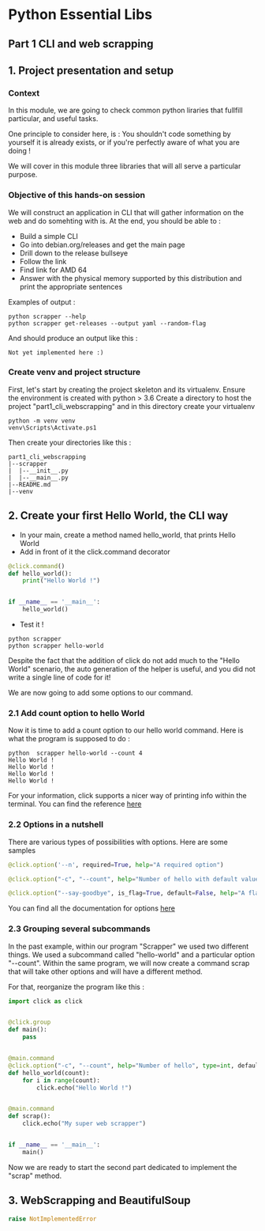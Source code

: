 # Python Essential Libs
## Part 1 CLI and web scrapping

## 1. Project presentation and setup
### Context
In this module, we are going to check common python liraries that fullfill particular, and useful tasks. 

One principle to consider here, is : You shouldn't code something by yourself it is already exists, or if you're
perfectly aware of what you are doing !

We will cover in this module three libraries that will all serve a particular purpose. 

### Objective of this hands-on session
We will construct an application in CLI that will gather information on the web and do somehting with is.
At the end, you should be able to :
- Build a simple CLI
- Go into debian.org/releases and get the main page
- Drill down to the release bullseye
- Follow the link
- Find link for AMD 64
- Answer with the physical memory supported by this distribution and print the appropriate sentences

Examples of output :

```
python scrapper --help
python scrapper get-releases --output yaml --random-flag
```
And should produce an output like this : 
```
Not yet implemented here :)
```

### Create venv and project structure
First, let's start by creating the project skeleton and its virtualenv.
Ensure the environment is created with python > 3.6
Create a directory to host the project "part1_cli_webscrapping" and in this directory create your virtualenv

```
python -m venv venv
venv\Scripts\Activate.ps1
```
Then create your directories like this :
```
part1_cli_webscrapping
|--scrapper
|  |--__init__.py
|  |--__main__.py
|--README.md
|--venv
```

## 2. Create your first Hello World, the CLI way
- In your main, create a method named hello_world, that prints Hello World
- Add in front of it the click.command decorator
``` python
@click.command()
def hello_world():
    print("Hello World !")


if __name__ == '__main__':
    hello_world()

```
- Test it !
```
python scrapper
python scrapper hello-world
```

Despite the fact that the addition of click do not add much to the "Hello World" scenario, 
the auto generation of the helper is useful, and you did not write a single line of code for it!

We are now going to add some options to our command. 

### 2.1 Add count option to hello World
Now it is time to add a count option to our hello world command. 
Here is what the program is supposed to do : 
```
python  scrapper hello-world --count 4
Hello World !
Hello World !
Hello World !
Hello World !
```

For your information, click supports a nicer way of printing info within the terminal. 
You can find the reference [here](https://click.palletsprojects.com/en/8.1.x/utils/#printing-to-stdout)

### 2.2 Options in a nutshell
There are various types of possibilities wîth options. Here are some samples
```python
@click.option('--n', required=True, help="A required option")
```
```python
@click.option("-c", "--count", help="Number of hello with default value", type=int, default=2)
```
```python
@click.option("--say-goodbye", is_flag=True, default=False, help="A flag has no argument it is a boolean value. Here we could replace hello by goodbye")
```

You can find all the documentation for options [here](https://click.palletsprojects.com/en/8.1.x/options/)

### 2.3 Grouping several subcommands
In the past example, within our program "Scrapper" we used two different things. 
We used a subcommand called "hello-world" and a particular option "--count".
Within the same program, we will now create a command scrap that will take other options and will have a different method. 

For that, reorganize the program like this :
````python
import click as click


@click.group
def main():
    pass


@main.command
@click.option("-c", "--count", help="Number of hello", type=int, default=2)
def hello_world(count):
    for i in range(count):
        click.echo("Hello World !")


@main.command
def scrap():
    click.echo("My super web scrapper")


if __name__ == '__main__':
    main()

````
Now we are ready to start the second part dedicated to implement the "scrap" method.
## 3. WebScrapping and BeautifulSoup
```python
raise NotImplementedError
```


